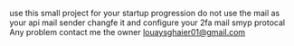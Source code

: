 use this small project for your startup progression do not use the mail as your api mail sender changfe it and configure your 2fa mail smyp protocal 
Any problem contact me the owner louaysghaier01@gmail.com
